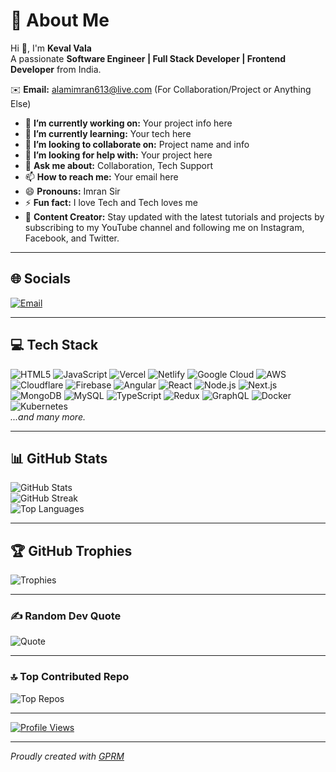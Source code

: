 # 💫 About Me
Hi 👋, I'm **Keval Vala**  
A passionate **Software Engineer | Full Stack Developer | Frontend Developer** from India.  

✉️ **Email:** alamimran613@live.com (For Collaboration/Project or Anything Else)  

- 🔭 **I’m currently working on:** Your project info here  
- 🌱 **I’m currently learning:** Your tech here  
- 👯 **I’m looking to collaborate on:** Project name and info  
- 🤔 **I’m looking for help with:** Your project here  
- 💬 **Ask me about:** Collaboration, Tech Support  
- 📫 **How to reach me:** Your email here  
- 😄 **Pronouns:** Imran Sir  
- ⚡ **Fun fact:** I love Tech and Tech loves me  
- 🔗 **Content Creator:** Stay updated with the latest tutorials and projects by subscribing to my YouTube channel and following me on Instagram, Facebook, and Twitter.  

---

## 🌐 Socials
[![Email](https://img.shields.io/badge/Email-D14836?logo=gmail&logoColor=white)](mailto:valakeval08@gmail.com)  

---

## 💻 Tech Stack
![HTML5](https://img.shields.io/badge/html5-%23E34F26.svg?style=for-the-badge&logo=html5&logoColor=white) 
![JavaScript](https://img.shields.io/badge/javascript-%23323330.svg?style=for-the-badge&logo=javascript&logoColor=%23F7DF1E) 
![Vercel](https://img.shields.io/badge/vercel-%23000000.svg?style=for-the-badge&logo=vercel&logoColor=white) 
![Netlify](https://img.shields.io/badge/netlify-%23000000.svg?style=for-the-badge&logo=netlify&logoColor=#00C7B7) 
![Google Cloud](https://img.shields.io/badge/GoogleCloud-%234285F4.svg?style=for-the-badge&logo=google-cloud&logoColor=white) 
![AWS](https://img.shields.io/badge/AWS-%23FF9900.svg?style=for-the-badge&logo=amazon-aws&logoColor=white) 
![Cloudflare](https://img.shields.io/badge/Cloudflare-F38020?style=for-the-badge&logo=Cloudflare&logoColor=white) 
![Firebase](https://img.shields.io/badge/firebase-%23039BE5.svg?style=for-the-badge&logo=firebase) 
![Angular](https://img.shields.io/badge/angular-%23DD0031.svg?style=for-the-badge&logo=angular&logoColor=white) 
![React](https://img.shields.io/badge/react-%2320232a.svg?style=for-the-badge&logo=react&logoColor=%2361DAFB) 
![Node.js](https://img.shields.io/badge/node.js-6DA55F?style=for-the-badge&logo=node.js&logoColor=white) 
![Next.js](https://img.shields.io/badge/Next-black?style=for-the-badge&logo=next.js&logoColor=white) 
![MongoDB](https://img.shields.io/badge/MongoDB-%234ea94b.svg?style=for-the-badge&logo=mongodb&logoColor=white) 
![MySQL](https://img.shields.io/badge/mysql-4479A1.svg?style=for-the-badge&logo=mysql&logoColor=white) 
![TypeScript](https://img.shields.io/badge/typescript-%23007ACC.svg?style=for-the-badge&logo=typescript&logoColor=white) 
![Redux](https://img.shields.io/badge/redux-%23593d88.svg?style=for-the-badge&logo=redux&logoColor=white) 
![GraphQL](https://img.shields.io/badge/-GraphQL-E10098?style=for-the-badge&logo=graphql&logoColor=white) 
![Docker](https://img.shields.io/badge/docker-%230db7ed.svg?style=for-the-badge&logo=docker&logoColor=white) 
![Kubernetes](https://img.shields.io/badge/kubernetes-%23326ce5.svg?style=for-the-badge&logo=kubernetes&logoColor=white)  
*...and many more.*

---

## 📊 GitHub Stats
![GitHub Stats](https://github-readme-stats.vercel.app/api?username=KevalVala05&theme=dark&hide_border=false&include_all_commits=true&count_private=true)  
![GitHub Streak](https://nirzak-streak-stats.vercel.app/?user=KevalVala05&theme=dark&hide_border=false)  
![Top Languages](https://github-readme-stats.vercel.app/api/top-langs/?username=KevalVala05&theme=dark&hide_border=false&include_all_commits=true&count_private=true&layout=compact)  

---

## 🏆 GitHub Trophies
![Trophies](https://github-profile-trophy.vercel.app/?username=KevalVala05&theme=radical&no-frame=false&no-bg=false&margin-w=4)  

---

### ✍️ Random Dev Quote
![Quote](https://quotes-github-readme.vercel.app/api?type=horizontal&theme=dark)  

---

### 🔝 Top Contributed Repo
![Top Repos](https://github-contributor-stats.vercel.app/api?username=KevalVala05&limit=5&theme=dark&combine_all_yearly_contributions=true)  

---

[![Profile Views](https://visitcount.itsvg.in/api?id=KevalVala05&icon=0&color=0)](https://visitcount.itsvg.in)

---

*Proudly created with [GPRM](https://gprm.itsvg.in)*
